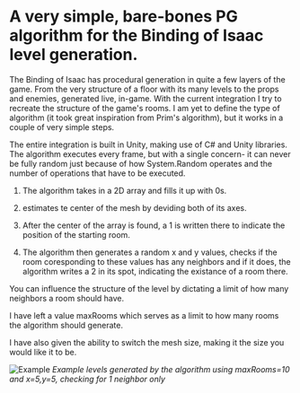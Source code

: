 # A very simple, bare-bones PG algorithm for the Binding of Isaac level generation.

The Binding of Isaac has procedural generation in quite a few layers of the game. From the very structure of a floor with its many levels to the props and enemies, generated live, in-game.
With the current integration I try to recreate the structure of the game's rooms.
I am yet to define the type of algorithm (it took great inspiration from Prim's algorithm), but it works in a couple of very simple steps.

The entire integration is built in Unity, making use of C# and Unity libraries.
The algorithm executes every frame, but with a single concern- it can never be fully random just because of how System.Random operates and the number of operations that have to be executed.

1. The algorithm takes in a 2D array and fills it up with 0s.

2. estimates te center of the mesh by deviding both of its axes.

3. After the center of the array is found, a 1 is written there to indicate the position of the starting room.

4. The algorithm then generates a random x and y values, checks if the room coresponding to these values has any neighbors and if it does, the algorithm writes a 2 in its spot, indicating the existance of a room there.

You can influence the structure of the level by dictating a limit of how many neighbors a room should have.

I have left a value maxRooms which serves as a limit to how many rooms the algorithm should generate.

I have also given the ability to switch the mesh size, making it the size you would like it to be.


![Example](https://i.imgur.com/qu1SGXJ.png "Example")
_Example levels generated by the algorithm using maxRooms=10 and x=5,y=5, checking for 1 neighbor only_
